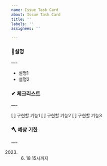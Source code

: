 ```yaml
---
name: Issue Task Card
about: Issue Task Card
title: ''
labels: ''
assignees: ''

---
```


### 📃설명

—-

- 설명1
- 설명2

### ✔ 체크리스트

—-

[ ] 구현할 기능1
[ ] 구현할 기능2
[ ] 구현할 기능3

### 🪓 예상 기한

—-

2023. 06. 18 15시까지
